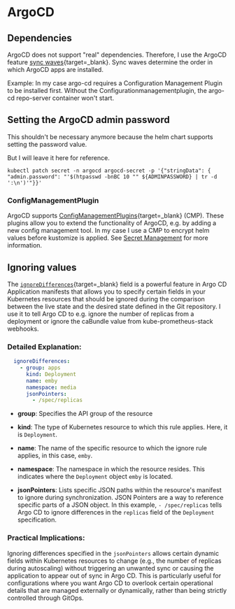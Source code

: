 # ArgoCD

## Dependencies

ArgoCD does not support "real" dependencies. Therefore, I use the ArgoCD feature [sync waves](https://argo-cd.readthedocs.io/en/stable/user-guide/sync-waves/){target=_blank}. Sync waves determine the order in which ArgoCD apps are installed.

Example:
In my case argo-cd requires a Configuration Management Plugin to be installed first. Without the Configurationmanagementplugin, the argo-cd repo-server container won't start.

## Setting the ArgoCD admin password

This shouldn't be necessary anymore because the helm chart supports setting the password value.

But I will leave it here for reference.

```shell
kubectl patch secret -n argocd argocd-secret -p '{"stringData": { "admin.password": "'$(htpasswd -bnBC 10 "" ${ADMINPASSWORD} | tr -d ':\n')'"}}'
```

### ConfigManagementPlugin

ArgoCD supports [ConfigManagementPlugins](https://argo-cd.readthedocs.io/en/stable/operator-manual/config-management-plugins/){target=_blank} (CMP). These plugins allow you to extend the functionality of ArgoCD, e.g. by adding a new config management tool. In my case I use a CMP to encrypt helm values before kustomize is applied. See [Secret Management](secretmanagement.md#configuration-of-the-ConfigManagementPlugin) for more information.

## Ignoring values

The [`ignoreDifferences`](https://argo-cd.readthedocs.io/en/stable/user-guide/diffing/){target=_blank} field is a powerful feature in Argo CD Application manifests that allows you to specify certain fields in your Kubernetes resources that should be ignored during the comparison between the live state and the desired state defined in the Git repository. I use it to tell Argo CD to e.g. ignore the number of replicas from a deployment or ignore the caBundle value from kube-prometheus-stack webhooks.

### Detailed Explanation:

```yaml
  ignoreDifferences:
    - group: apps
      kind: Deployment
      name: emby
      namespace: media
      jsonPointers:
        - /spec/replicas
```

- **group**: Specifies the API group of the resource

- **kind**: The type of Kubernetes resource to which this rule applies. Here, it is `Deployment`.

- **name**: The name of the specific resource to which the ignore rule applies, in this case, `emby`.

- **namespace**: The namespace in which the resource resides. This indicates where the `Deployment` object `emby` is located.

- **jsonPointers**: Lists specific JSON paths within the resource's manifest to ignore during synchronization. JSON Pointers are a way to reference specific parts of a JSON object. In this example, `- /spec/replicas` tells Argo CD to ignore differences in the `replicas` field of the `Deployment` specification.

### Practical Implications:

Ignoring differences specified in the `jsonPointers` allows certain dynamic fields within Kubernetes resources to change (e.g., the number of replicas during autoscaling) without triggering an unwanted sync or causing the application to appear out of sync in Argo CD. This is particularly useful for configurations where you want Argo CD to overlook certain operational details that are managed externally or dynamically, rather than being strictly controlled through GitOps.
